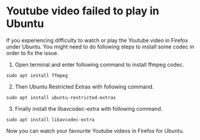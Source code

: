 # Youtube video failed to play in Ubuntu

If you experiencing difficulty to watch or play the Youtube video in Firefox under Ubuntu. You might need to do following steps to install some codec in order to fix the issue.
1. Open terminal and enter following command to install ffmpeg codec.
```
sudo apt install ffmpeg
```
2. Then Ubuntu Restricted Extras with following command.
```
sudo apt install ubuntu-restricted-extras
```
3. Finally install the libavcodec-extra with following command.
```
sudo apt install libavcodec-extra
````
Now you can watch your favourite Youtube videos in Firefox for Ubuntu.

